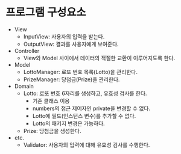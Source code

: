# 프로그램 구성요소
- View
  - InputView: 사용자의 입력을 받는다.
  - OutputView: 결과를 사용자에게 보여준다. 
- Controller
  - View와 Model 사이에서 데이터의 적절한 교환이 이루어지도록 한다.
- Model 
  - LottoManager: 로또 번호 목록(Lotto)을 관리한다.
  - PrizeManager: 당첨금(Prize)을 관리한다.
- Domain
  - Lotto: 로또 번호 6자리를 생성하고, 유효성 검사를 한다.
    - 기존 클래스 이용
    - numbers의 접근 제어자인 private을 변경할 수 없다.
    - Lotto에 필드(인스턴스 변수)를 추가할 수 없다.
    - Lotto의 패키지 변경은 가능하다.
  - Prize: 당첨금을 생성한다.
- etc.
  - Validator: 사용자의 입력에 대해 유효성 검사를 수행한다.
